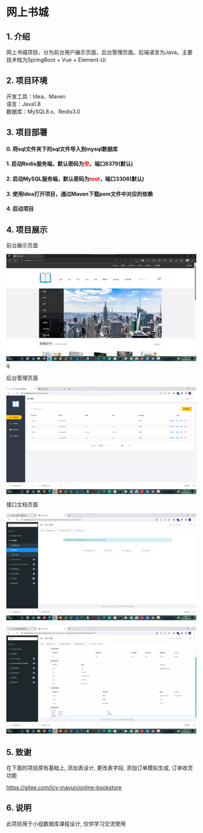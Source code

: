 # 网上书城
 
## 1. 介绍
网上书城项目，分为前台用户展示页面，后台管理页面。后端语言为Java。主要技术栈为SpringBoot + Vue + Element-Ui

## 2. 项目环境
开发工具：Idea、Maven <br/>
语言：Java1.8 <br/>
数据库：MySQL8.x、Redis3.0 <br/>

## 3. 项目部署
#### 0. 将sql文件夹下的sql文件导入到mysql数据库
#### 1. 启动Redis服务端，默认密码为<span style="color: red;">空</span>，端口6379(默认)
#### 2. 启动MySQL服务端，默认密码为<span style="color: red;">root</span>，端口3306(默认)
#### 3. 使用Idea打开项目，通过Maven下载pom文件中对应的依赖
#### 4. 启动项目

## 4. 项目展示
前台展示页面

![](.README_images/793259cc.png)q

后台管理页面

![](.README_images/11cba74f.png)

接口文档页面

![](.README_images/accadd4b.png)

![](.README_images/5d79441f.png)

## 5. 致谢
在下面的项目原有基础上, 添加表设计, 更改表字段, 添加订单模拟生成, 订单收货功能

https://gitee.com/lcy-mayun/online-bookstore

## 6. 说明
此项目用于小组数据库课程设计, 仅供学习交流使用
